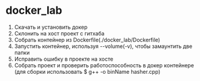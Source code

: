 # docker_lab

1) Скачать и установить докер
2) Склонить на хост проект с гитхаба
3) Собрать контейнер из Dockerfile(./docker_lab/Dockerfile)
4) Запустить контейнер, используя --volume(-v), чтобы замаунтить две папки
5) Исправить ошибку в проекте на хосте
6) Собрать проект и проверить работоспособность в докер контейнере (для сборки использовать $ g++ -o binName hasher.cpp)
